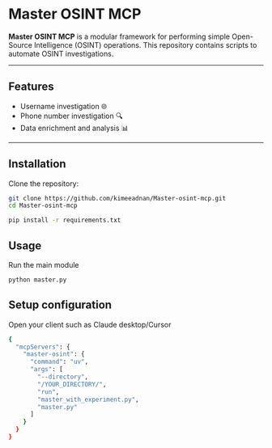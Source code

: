 # Master OSINT MCP

**Master OSINT MCP** is a modular framework for performing simple Open-Source Intelligence (OSINT) operations. This repository contains scripts to automate OSINT investigations.

---

## Features
- Username investigation 🌐  
- Phone number investigation 🔍  
- Data enrichment and analysis 📊    

---

## Installation
Clone the repository:

```bash
git clone https://github.com/kimeeadnan/Master-osint-mcp.git
cd Master-osint-mcp
```
```bash
pip install -r requirements.txt
```

## Usage
Run the main module
```bash
python master.py
```

## Setup configuration
Open your client such as Claude desktop/Cursor
```bash
{
  "mcpServers": {
    "master-osint": {
      "command": "uv",
      "args": [
        "--directory",
        "/YOUR_DIRECTORY/",
        "run",
        "master_with_experiment.py",
        "master.py"
      ]
    }
  }
}
```


